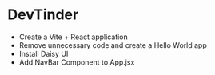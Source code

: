 # DevTinder

 - Create a Vite + React application
 - Remove unnecessary code and create a  Hello World app
- Install Daisy UI
- Add NavBar Component to App.jsx